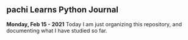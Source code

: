 ## pachi Learns Python Journal

**Monday, Feb 15 - 2021**
Today I am just organizing this repository, and documenting what I have studied so far.
